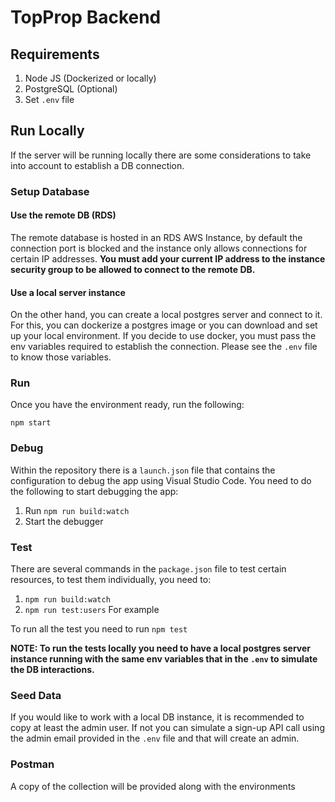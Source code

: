 
# TopProp Backend

## Requirements

 1. Node JS (Dockerized or locally)
 2. PostgreSQL (Optional)
 3. Set `.env` file

## Run Locally
If the server will be running locally there are some considerations to take into account to establish a DB connection.

### Setup Database
#### Use the remote DB (RDS)
The remote database is hosted in an RDS AWS Instance, by default the connection port is blocked and the instance only allows connections for certain IP addresses. **You must add your current IP address to the instance security group to be allowed to connect to the remote DB.**

#### Use a local server instance
On the other hand, you can create a local postgres server and connect to it. For this, you can dockerize a postgres image or you can download and set up  your local environment.
If you decide to use docker, you must pass the env variables required to establish the connection. Please see the `.env` file to know those variables.

### Run
Once you have the environment ready, run the following:

    npm start


### Debug
Within the repository there is a `launch.json` file that contains the configuration to debug the app using Visual Studio Code. You need to do the following to start debugging the app:

 1. Run `npm run build:watch`
 2. Start the debugger

### Test

There are several commands in the `package.json` file to test certain resources, to test them individually, you need to:

 1. `npm run build:watch`
 2. `npm run test:users` For example

To run all the test you need to run `npm test`

**NOTE: To run the tests locally you need to have a local postgres server instance running with the same env variables that in the `.env` to simulate the DB interactions.**

### Seed Data
If you would like to work with a local DB instance, it is recommended to copy at least the admin user. If not you can simulate a sign-up API call using the admin email provided in the `.env` file and that will create an admin.

### Postman
A copy of the collection will be provided along with the environments
